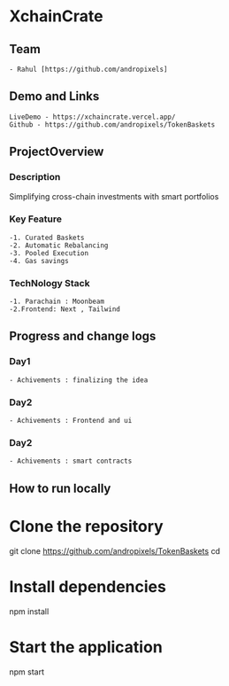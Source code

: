 # XchainCrate

## Team 
    - Rahul [https://github.com/andropixels]

## Demo and Links 
    LiveDemo - https://xchaincrate.vercel.app/
    Github - https://github.com/andropixels/TokenBaskets

## ProjectOverview
### Description
 Simplifying cross-chain investments with smart portfolios

### Key Feature 
    -1. Curated Baskets
    -2. Automatic Rebalancing
    -3. Pooled Execution
    -4. Gas savings 

### TechNology Stack
    -1. Parachain : Moonbeam
    -2.Frontend: Next , Tailwind

## Progress and change logs
   ### Day1 
    - Achivements : finalizing the idea
   ### Day2
    - Achivements : Frontend and ui 
   ### Day2
    - Achivements : smart contracts 


## How to run locally 

# Clone the repository
git clone https://github.com/andropixels/TokenBaskets
cd <your-project-folder>

# Install dependencies
npm install

# Start the application
npm start

    
        